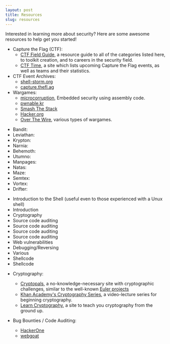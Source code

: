 ```yaml
---
layout: post
title: Resources
slug: resources
---
```


Interested in learning more about security?  Here are some awesome resources to help
get you started!

* Capture the Flag (CTF):
    * [CTF Field Guide](https://trailofbits.github.io/ctf/index.html), a resource guide to all of the categories listed here, to toolkit creation, and to careers in the security field.
    * [CTF Time](https://ctftime.org/), a site which lists upcoming Capture the Flag events, as well as teams and their statistics.
* CTF Event Archives:
    * [shell-storm.org](http://shell-storm.org/repo/CTF/)
    * [capture.thefl.ag](http://captf.com)
* Wargames:
    * [microcorruption](http://microcorruption.com), Embedded security using assembly code.
    * [pwnable.kr](http://pwnable.kr/)
    * [Smash The Stack](http://smashthestack.org/)
    * [Hacker.org](http://hacker.org)
    * [Over The Wire](http://overthewire.org/wargames/), various types of wargames.

<div id="overthewire_games">
<!-- The div, ul, and li tags are used here only to align the game descriptions. -->
<ul class="multicolumn-left">
<li>Bandit:</li>
<li>Leviathan:</li>
<li>Krypton:</li>
<li>Narnia:</li>
<li>Behemoth:</li>
<li>Utumno:</li>
<li>Manpages:</li>
<li>Natas:</li>
<li>Maze:</li>
<li>Semtex:</li>
<li>Vortex:</li>
<li>Drifter:</li>
</ul>
<ul class="multicolumn-other">
<li>Introduction to the Shell (useful even to those experienced with a Unux shell)</li> <!-- Bandit -->
<li>Introduction</li>         <!-- Leviathan -->
<li>Cryptography</li>         <!-- Krypton   -->
<li>Source code auditing</li> <!-- Narnia    -->
<li>Source code auditing</li> <!-- Behemoth  -->
<li>Source code auditing</li> <!-- Utumno    -->
<li>Source code auditing</li> <!-- Manpages  -->
<li>Web vulnerabilities</li>  <!-- Natas     -->
<li>Debugging/Reversing</li>  <!-- Maze      -->
<li>Various</li>              <!-- Semtex    -->
<li>Shellcode</li>            <!-- Vortex    -->
<li>Shellcode</li>            <!-- Drifter   -->
</ul>
</div>

* Cryptography:

    * [Cryptopals](http://cryptopals.com/), a no-knowledge-necessary site with cryptographic challenges, similar to the well-known [Euler projects](https://projecteuler.net/)
    * [Khan Academy's Cryptography Series](https://www.khanacademy.org/computing/computer-science/cryptography), a video-lecture series for beginning cryptography.
    * [Learn Cryptography](http://learncryptography.com/), a site to teach you cryptography from the ground up.
* Bug Bounties / Code Auditing:
    * [HackerOne](https://hackerone.com/internet-bug-bounty)
    * [webgoat](https://code.google.com/p/webgoat/)

